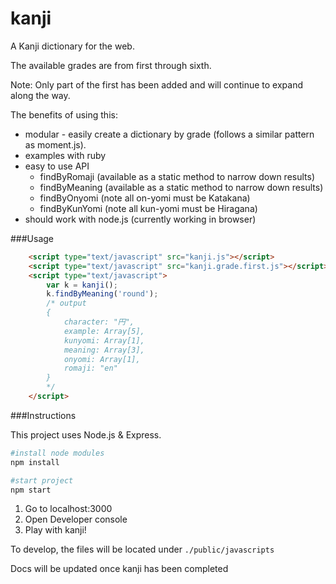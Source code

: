 kanji
=====

A Kanji dictionary for the web.

The available grades are from first through sixth.

Note: Only part of the first has been added and will continue to expand along the way.


The benefits of using this:

* modular - easily create a dictionary by grade (follows a similar pattern as moment.js).
* examples with ruby
* easy to use API
	* findByRomaji (available as a static method to narrow down results)
	* findByMeaning (available as a static method to narrow down results)
	* findByOnyomi (note all on-yomi must be Katakana)
	* findByKunYomi (note all kun-yomi must be Hiragana)
* should work with node.js (currently working in browser)

###Usage

```html
	<script type="text/javascript" src="kanji.js"></script>
	<script type="text/javascript" src="kanji.grade.first.js"></script>
	<script type="text/javascript">
		var k = kanji();
		k.findByMeaning('round');
		/* output
		{
			character: "円", 
			example: Array[5], 
			kunyomi: Array[1], 
			meaning: Array[3], 
			onyomi: Array[1], 
			romaji: "en"
		}
		*/
	</script>

```

###Instructions

This project uses Node.js & Express.

```bash
#install node modules
npm install

#start project
npm start

```

1. Go to localhost:3000
2. Open Developer console
3. Play with kanji!

To develop, the files will be located under `./public/javascripts`

Docs will be updated once kanji has been completed